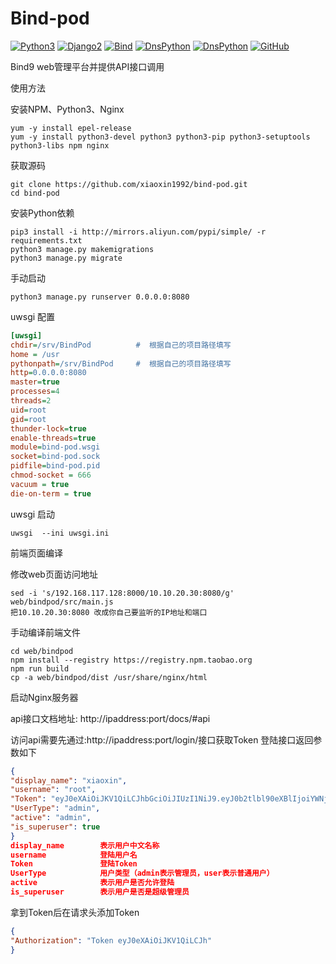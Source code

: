 # Bind-pod
[![Python3](https://img.shields.io/badge/Python-3.6.12-blue.svg?style=popout&)](https://www.python.org/)
[![Django2](https://img.shields.io/badge/Django-2.2.5-brightgreen.svg?style=popout)](https://www.djangoproject.com/)
[![Bind](https://img.shields.io/badge/Bind-9.11.4-orange.svg?style=popout)](http://www.isc.org/)
[![DnsPython](https://img.shields.io/badge/DnsPython-1.16.0-9cf.svg?style=popout)](http://www.dnspython.org/)
[![DnsPython](https://img.shields.io/badge/DjangoRestFramework-3.11.0-yellow.svg?style=popout)](https://www.django-rest-framework.org/)
[![GitHub](https://img.shields.io/github/license/xiaoxin1992/bind-pod)](https://github.com/xiaoxin1992/bind-pod/edit/main/LICENSE)

Bind9 web管理平台并提供API接口调用

 使用方法
 
 安装NPM、Python3、Nginx
 ```shell script
yum -y install epel-release
yum -y install python3-devel python3 python3-pip python3-setuptools python3-libs npm nginx
```

获取源码
```shell script
git clone https://github.com/xiaoxin1992/bind-pod.git
cd bind-pod
```



安装Python依赖
```shell script
pip3 install -i http://mirrors.aliyun.com/pypi/simple/ -r requirements.txt
python3 manage.py makemigrations
python3 manage.py migrate
```

手动启动
```shell script
python3 manage.py runserver 0.0.0.0:8080
```

uwsgi 配置
```ini
[uwsgi]
chdir=/srv/BindPod          #  根据自己的项目路径填写
home = /usr
pythonpath=/srv/BindPod     #  根据自己的项目路径填写
http=0.0.0.0:8080
master=true
processes=4
threads=2
uid=root
gid=root
thunder-lock=true
enable-threads=true
module=bind-pod.wsgi
socket=bind-pod.sock
pidfile=bind-pod.pid
chmod-socket = 666
vacuum = true
die-on-term = true
```

uwsgi 启动
```shell script
uwsgi  --ini uwsgi.ini
```


前端页面编译

修改web页面访问地址
```shell script
sed -i 's/192.168.117.128:8000/10.10.20.30:8080/g' web/bindpod/src/main.js
把10.10.20.30:8080 改成你自己要监听的IP地址和端口
```

手动编译前端文件
```shell script
cd web/bindpod
npm install --registry https://registry.npm.taobao.org 
npm run build
cp -a web/bindpod/dist /usr/share/nginx/html
```
启动Nginx服务器


api接口文档地址: http://ipaddress:port/docs/#api


访问api需要先通过:http://ipaddress:port/login/接口获取Token
登陆接口返回参数如下
```json
{
"display_name": "xiaoxin",
"username": "root",
"Token": "eyJ0eXAiOiJKV1QiLCJhbGciOiJIUzI1NiJ9.eyJ0b2tlbl90eXBlIjoiYWNjZXNzIiwiZXhwIjoxNjAzMzQ0MzE2LCJqdGkiOiI1Zjg1MzI3Y2M4MjY0MjhkYmUyMGYxNWFhZDlkNDdjNSIsInVzZXJfaWQiOjF9.bE4ub_f-Nb1RGLzqsT-XqtgOD4oRXmeYwDpdqNbcbnk",
"UserType": "admin",
"active": "admin",
"is_superuser": true
}
display_name        表示用户中文名称
username            登陆用户名
Token               登陆Token
UserType            用户类型（admin表示管理员，user表示普通用户）
active              表示用户是否允许登陆
is_superuser        表示用户是否是超级管理员
```

拿到Token后在请求头添加Token
```json
{
"Authorization": "Token eyJ0eXAiOiJKV1QiLCJh"
}
```



